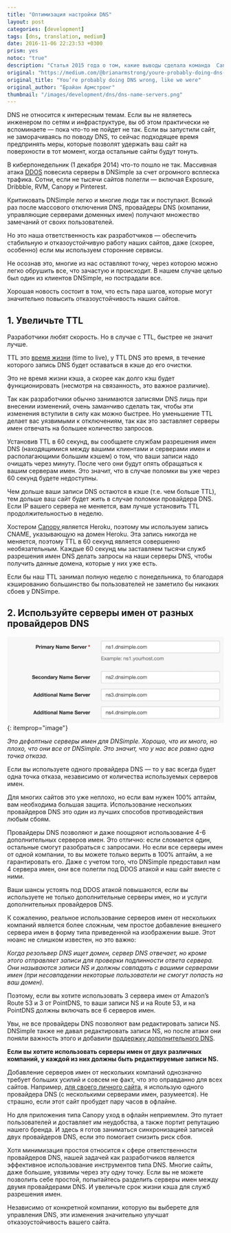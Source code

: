 ```yaml
---
title: "Оптимизация настройки DNS"
layout: post
categories: [development]
tags: [dns, translation, medium]
date: 2016-11-06 22:23:53 +0300
prism: yes
notoc: "true"
description: "Статья 2015 года о том, какие выводы сделала команда  Canopy.co после атаки на провайдера DNS"
original: "https://medium.com/@brianarmstrong/youre-probably-doing-dns-wrong-like-we-were-6625efaed390#.yvkle69ot"
original_title: "You’re probably doing DNS wrong, like we were"
original_author: "Брайан Армстронг"
thumbnail: "/images/development/dns/dns-name-servers.png"
---
```


DNS не относится к интересным темам. Если вы не являетесь инженером по сетям и инфраструктуре, вы об этом практически не вспоминаете — пока что-то не пойдет не так. Если вы запустили сайт, не заморачиваясь по поводу DNS, то сейчас подходящее время предпринять меры, которые позволят удержать ваш сайт на поверхности в тот момент, когда остальные сайты будут тонуть.

В киберпонедельник (1 декабря 2014) что-то пошло не так. Массивная атака [DDOS](https://ru.wikipedia.org/wiki/DoS-%D0%B0%D1%82%D0%B0%D0%BA%D0%B0) повесила серверы в DNSimple за счет огромного всплеска трафика. Сотни, если не тысячи сайтов полегли — включая Exposure, Dribbble, RVM, Canopy и Pinterest.

Критиковать DNSimple легко и многие люди так и поступают. Всякий раз после массового отключения DNS, провайдеры DNS (компании, управляющие серверами доменных имен) получают множество замечаний от своих пользователей.

Но это наша ответственность как разработчиков — обеспечить стабильную и отказоустойчивую работу наших сайтов, даже (скорее, особенно) если мы используем сторонние сервисы.

Не осознав это, многие из нас оставляют точку, через которою можно легко обрушить все, что зачастую и происходит. В нашем случае целью был один из клиентов DNSimple, но пострадали все.

Хорошая новость состоит в том, что есть пара шагов, которые могут значительно повысить отказоустойчивость наших сайтов.

## 1. Увеличьте TTL

Разработчики любят скорость. Но в случае с TTL, быстрее не значит лучше.

TTL это [время жизни](https://ru.wikipedia.org/wiki/Time_to_live) (time to live), у TTL DNS это время, в течение которого запись DNS будет оставаться в кэше до его очистки.

Это не время жизни кэша, а скорее как долго кэш будет функционировать (несмотря на связанность, это важное различие).

Так как разработчики обычно занимаются записями DNS лишь при внесении изменений, очень заманчиво сделать так, чтобы эти изменения вступили в силу как можно быстрее. Но уменьшение TTL делает вас уязвимыми к отключениям, так как это заставляет серверы имен отвечать на большее количество запросов.

Установив TTL в 60 секунд, вы сообщаете службам разрешения имен DNS (находящимися между вашими клиентами и серверами имен и располагающими большим кэшем) о том, что ваши записи надо очищать через минуту. После чего они будут опять обращаться к вашим серверам имен. Это значит, что в случае поломки вы уже через 60 секунд будете недоступны.

Чем дольше ваши записи DNS остаются в кэше (т.е. чем больше TTL), тем дольше ваш сайт будет жить в случае поломки провайдера DNS. Если IP вашего сервера не меняется, вам лучше установить TTL продолжительностью в неделю.

Хостером [Canopy ](https://canopy.co/) является Heroku, поэтому мы используем запись CNAME, указывающую на домен Heroku. Эта запись никогда не меняется, поэтому TTL в 60 секунд является совершенно необязательным. Каждые 60 секунд мы заставляем тысячи служб разрешения имен DNS делать запросы на наши серверы DNS, чтобы получить данные домена, которые у них уже есть.

Если бы наш TTL занимал полную неделю с понедельника, то благодаря кэшированию большинство бы пользователей не заметило бы никаких сбоев у DNSimpe.

## 2. Используйте серверы имен от разных провайдеров DNS

![4 поля для указания серверов имен](/images/development/dns/dns-name-servers.png){: itemprop="image"}

*Это дефолтные серверы имен для DNSimple. Хорошо, что их много, но плохо, что они все от DNSimple. Это значит, что у нас все равно одна точка отказа.*

Если вы используете одного провайдера DNS — то у вас всегда будет одна точка отказа, независимо от количества используемых серверов имен.

Для многих сайтов это уже неплохо, но если вам нужен 100% аптайм, вам необходима большая защита. Использование нескольких провайдеров DNS это один из лучших способов противодействия любым сбоям.

Провайдеры DNS позволяют и даже поощряют использование 4-6 дополнительных серверов имен. Это отлично: если сломается один, остальные смогут разобраться с запросами. Но если все серверы имен от одной компании, то вы можете только верить в 100% аптайм, а не гарантировать его. Даже с учетом того, что DNSimple предоставил нам 4 сервера имен, они все полегли под DDOS атакой и наш сайт вместе с ними.

Ваши шансы устоять под DDOS атакой повышаются, если вы используете не только дополнительные серверы имен, но и услуги дополнительных провайдеров DNS.

К сожалению, реальное использование серверов имен от нескольких компаний является более сложным, чем простое добавление внешнего сервера имен в форму типа приведенной на изображении выше. Этот нюанс не слишком известен, но это важно:

*Когда резольвер DNS ищет домен, сервер DNS отвечает, но кроме этого отправляет записи для проверки подлинности ответа сервера. Они называются записи NS и  должны совпадать с вашими серверами имен (при несовпадении некоторые пользователи не смогут попасть на ваш домен).*

Поэтому, если вы хотите использовать 3 сервера имен от Amazon’s Route 53 и 3 от PointDNS, то ваши записи NS и на  Route 53, и на PointDNS должны включать все 6 серверов имен.

Увы, не все провайдеры DNS позволяют вам редактировать записи NS.  DNSimple также не давал редактировать записи NS, но после атаки они поняли важность этого и добавили [поддержку дополнительного DNS](https://support.dnsimple.com/articles/secondary-dns/).

**Если вы хотите использовать серверы имен от двух различных компаний, у каждой из них должны быть редактируемые записи NS.**

Добавление серверов имен от нескольких компаний  однозначно требует больших усилий и совсем не факт, что это оправданно для всех сайтов. Например,  [для своего личного сайта](https://brianarmstrong.co/), я использую одного провайдера DNS (с несколькими серверами имен, разумеется). Не страшно, если этот сайт пробудет пару часов в офлайне.

Но для приложения типа Canopy уход в офлайн неприемлем. Это путает пользователей и доставляет им неудобства, а также портит репутацию нашего бренда. И здесь я готов заниматься синхронизацией записей двух провайдеров DNS, если это помогает снизить риск сбоя.

Хотя минимизация простоя относится к сфере ответственности провайдеров DNS, нашей задачей как разработчиков является эффективное использование инструментов типа DNS. Многие сайты, даже большие, уязвимы через эту одну точку. Если вы не можете позволить себе простой, попытайтесь разделить серверы имен между двумя провайдерами DNS. И увеличьте срок жизни кэша для служб разрешения имен.

Независимо от конкретной компании, которую вы выберете для управления DNS, эти изменения значительно улучшат отказоустойчивость вашего сайта.

